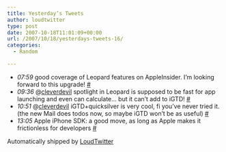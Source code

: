 ```yaml
---
title: Yesterday’s Tweets
author: loudtwitter
type: post
date: 2007-10-18T11:01:09+00:00
url: /2007/10/18/yesterdays-tweets-16/
categories:
  - Random

---
```

  * _07:59_ good coverage of Leopard features on AppleInsider. I&#8217;m looking forward to this upgrade! [#][1]
  * _09:36_ @[cleverdevil][2] spotlight in Leopard is supposed to be fast for app launching and even can calculate&#8230; but it can&#8217;t add to iGTD! [#][3]
  * _10:51_ @[cleverdevil][2] iGTD+quicksilver is very cool, fi you&#8217;ve never tried it. (the new Mail does todos now, so maybe iGTD won&#8217;t be as useful) [#][4]
  * _13:05_ Apple iPhone SDK: a good move, as long as Apple makes it frictionless for developers [#][5]

Automatically shipped by [LoudTwitter][6]

 [1]: http://twitter.com/dangoor/statuses/342260032
 [2]: http://twitter.com/cleverdevil
 [3]: http://twitter.com/dangoor/statuses/342455862
 [4]: http://twitter.com/dangoor/statuses/342628772
 [5]: http://twitter.com/dangoor/statuses/342926362
 [6]: http://www.loudtwitter.com